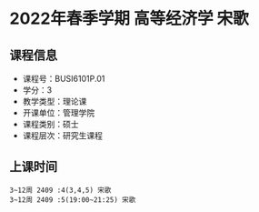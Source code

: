 # 2022年春季学期 高等经济学 宋歌






## 课程信息

- 课程号：BUSI6101P.01
- 学分：3
- 教学类型：理论课
- 开课单位：管理学院
- 课程类别：硕士
- 课程层次：研究生课程

## 上课时间

```
3~12周 2409 :4(3,4,5) 宋歌
3~12周 2409 :5(19:00~21:25) 宋歌
```

